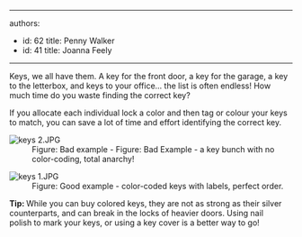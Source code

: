 

---
authors:
  - id: 62
    title: Penny Walker
  - id: 41
    title: Joanna Feely
---




<span class='intro'> <p class="ssw15-rteElement-P">​​​Keys, we all have them. A key for the front door, a key for the garage, a key to the letterbox, and keys to your office… the list is often endless! How much time do you waste finding the correct key?​<br></p> </span>

<p>If you allocate each individual lock a color and then tag or colour your keys to match, you can save a lot of time and effort identifying the correct key.<br></p>
<dl class="badImage"><dt><img src="/SiteAssets/do-you-colour-code-your-keys/keys%202.JPG" alt="keys 2.JPG" /></dt><dd>Figure&#58;&#160;Bad example - Figure&#58; Bad Example - a key bunch with no color-coding, total anarchy!&#160;<br></dd></dl><dl class="goodImage"><dt><img src="/SiteAssets/do-you-colour-code-your-keys/keys%201.JPG" alt="keys 1.JPG" /></dt><dd class="ssw15-rteElement-FigureGood">Figure&#58; Good example - color-coded&#160;keys with labels, perfect order.</dd></dl><p><strong>Tip&#58; </strong>While you can buy colored keys, they are not as strong as their silver counterparts,&#160;and can break in the locks of heavier doors. Using nail polish&#160;to mark your keys,&#160;or using&#160;a key ​cover is a better way to go!&#160;<br></p>


